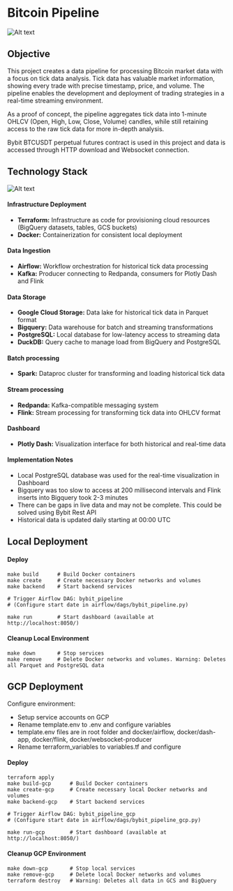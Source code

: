 # **Bitcoin Pipeline**

![Alt text](https://github.com/mark-js/bitcoin-pipeline/docs/assets/dashboard.gif)

## Objective
This project creates a data pipeline for processing Bitcoin market data with a focus on tick data analysis. Tick data has valuable market information, showing every trade with precise timestamp, price, and volume. The pipeline enables the development and deployment of trading strategies in a real-time streaming environment.

As a proof of concept, the pipeline aggregates tick data into 1-minute OHLCV (Open, High, Low, Close, Volume) candles, while still retaining access to the raw tick data for more in-depth analysis.

Bybit BTCUSDT perpetual futures contract is used in this project and data is accessed through HTTP download and Websocket connection.

## Technology Stack

![Alt text](https://github.com/mark-js/bitcoin-pipeline/docs/assets/tech_stack.png)

#### Infrastructure Deployment
- **Terraform:** Infrastructure as code for provisioning cloud resources (BigQuery datasets, tables, GCS buckets)
- **Docker:** Containerization for consistent local deployment

#### Data Ingestion
- **Airflow:** Workflow orchestration for historical tick data processing
- **Kafka:** Producer connecting to Redpanda, consumers for Plotly Dash and Flink

#### Data Storage
- **Google Cloud Storage:** Data lake for historical tick data in Parquet format
- **Bigquery:** Data warehouse for batch and streaming transformations
- **PostgreSQL:** Local database for low-latency access to streaming data
- **DuckDB:** Query cache to manage load from BigQuery and PostgreSQL

#### Batch processing 
- **Spark:** Dataproc cluster for transforming and loading historical tick data

#### Stream processing 
- **Redpanda:** Kafka-compatible messaging system
- **Flink:** Stream processing for transforming tick data into OHLCV format

#### Dashboard
- **Plotly Dash:** Visualization interface for both historical and real-time data

#### Implementation Notes
- Local PostgreSQL database was used for the real-time visualization in Dashboard
- Bigquery was too slow to access at 200 millisecond intervals and Flink inserts into Bigquery took 2-3 minutes
- There can be gaps in live data and may not be complete. This could be solved using Bybit Rest API
- Historical data is updated daily starting at 00:00 UTC

## Local Deployment

#### Deploy
```
make build      # Build Docker containers
make create     # Create necessary Docker networks and volumes
make backend    # Start backend services

# Trigger Airflow DAG: bybit_pipeline
# (Configure start date in airflow/dags/bybit_pipeline.py)

make run        # Start dashboard (available at http://localhost:8050/)
```

#### Cleanup Local Environment
```
make down       # Stop services
make remove     # Delete Docker networks and volumes. Warning: Deletes all Parquet and PostgreSQL data
```

## GCP Deployment

Configure environment:
- Setup service accounts on GCP
- Rename template.env to .env and configure variables
- template.env files are in root folder and docker/airflow, docker/dash-app, docker/flink, docker/websocket-producer
- Rename terraform_variables to variables.tf and configure

#### Deploy
```
terraform apply
make build-gcp      # Build Docker containers
make create-gcp     # Create necessary local Docker networks and volumes
make backend-gcp    # Start backend services

# Trigger Airflow DAG: bybit_pipeline_gcp
# (Configure start date in airflow/dags/bybit_pipeline_gcp.py)

make run-gcp        # Start dashboard (available at http://localhost:8050/)
```

#### Cleanup GCP Environment
```
make down-gcp       # Stop local services
make remove-gcp     # Delete local Docker networks and volumes
terraform destroy   # Warning: Deletes all data in GCS and BigQuery
```
